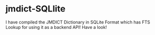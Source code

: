 # jmdict-SQLlite
I have compiled the JMDICT Dictionary in SQLite Format which has FTS Lookup for using it as a backend API! Have a look!
